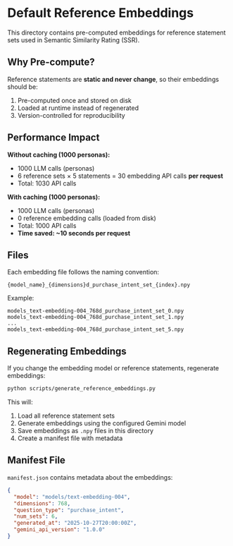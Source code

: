 # Default Reference Embeddings

This directory contains pre-computed embeddings for reference statement sets used in Semantic Similarity Rating (SSR).

## Why Pre-compute?

Reference statements are **static and never change**, so their embeddings should be:
1. Pre-computed once and stored on disk
2. Loaded at runtime instead of regenerated
3. Version-controlled for reproducibility

## Performance Impact

**Without caching (1000 personas):**
- 1000 LLM calls (personas)
- 6 reference sets × 5 statements = 30 embedding API calls **per request**
- Total: 1030 API calls

**With caching (1000 personas):**
- 1000 LLM calls (personas)
- 0 reference embedding calls (loaded from disk)
- Total: 1000 API calls
- **Time saved: ~10 seconds per request**

## Files

Each embedding file follows the naming convention:
```
{model_name}_{dimensions}d_purchase_intent_set_{index}.npy
```

Example:
```
models_text-embedding-004_768d_purchase_intent_set_0.npy
models_text-embedding-004_768d_purchase_intent_set_1.npy
...
models_text-embedding-004_768d_purchase_intent_set_5.npy
```

## Regenerating Embeddings

If you change the embedding model or reference statements, regenerate embeddings:

```bash
python scripts/generate_reference_embeddings.py
```

This will:
1. Load all reference statement sets
2. Generate embeddings using the configured Gemini model
3. Save embeddings as `.npy` files in this directory
4. Create a manifest file with metadata

## Manifest File

`manifest.json` contains metadata about the embeddings:
```json
{
  "model": "models/text-embedding-004",
  "dimensions": 768,
  "question_type": "purchase_intent",
  "num_sets": 6,
  "generated_at": "2025-10-27T20:00:00Z",
  "gemini_api_version": "1.0.0"
}
```
